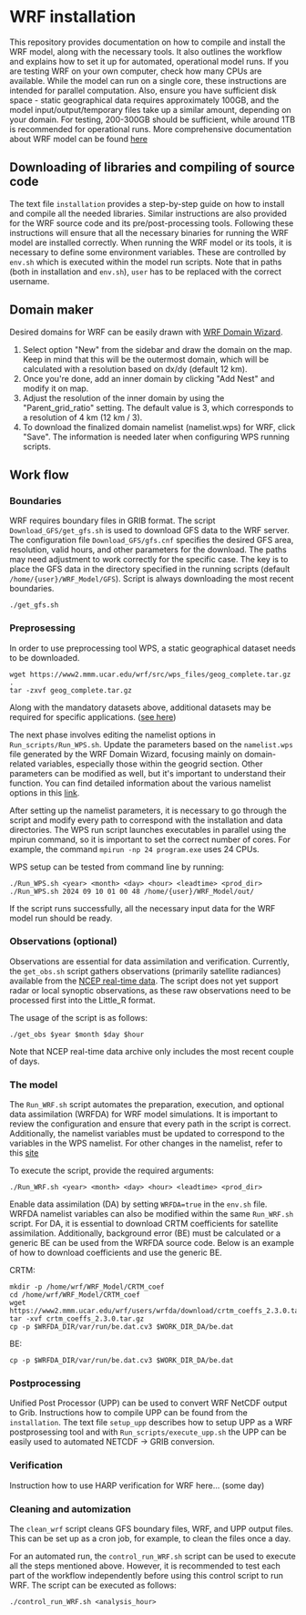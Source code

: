 # WRF installation 
This repository provides documentation on how to compile and install the WRF model, along with the necessary tools. It also outlines the workflow and explains how to set it up for automated, operational model runs. If you are testing WRF on your own computer, check how many CPUs are available. While the model can run on a single core, these instructions are intended for parallel computation. Also, ensure you have sufficient disk space - static geographical data requires approximately 100GB, and the model input/output/temporary files take up a similar amount, depending on your domain. For testing, 200-300GB should be sufficient, while around 1TB is recommended for operational runs. More comprehensive documentation about WRF model can be found [here](https://www2.mmm.ucar.edu/wrf/users/wrf_users_guide/build/html/index.html) 

## Downloading of libraries and compiling of source code
The text file `installation` provides a step-by-step guide on how to install and compile all the needed libraries. Similar instructions are also provided for the WRF source code and its pre/post-processing tools. Following these instructions will ensure that all the necessary binaries for running the WRF model are installed correctly. When running the WRF model or its tools, it is necessary to define some environment variables. These are controlled by `env.sh` which is executed within the model run scripts. Note that in paths (both in installation and `env.sh`), `user` has to be replaced with the correct username. 

## Domain maker
Desired domains for WRF can be easily drawn with [WRF Domain Wizard](https://wrfdomainwizard.net/).

1. Select option "New" from the sidebar and draw the domain on the map. Keep in mind that this will be the outermost domain, which will be calculated with a resolution based on dx/dy (default 12 km).
2. Once you're done, add an inner domain by clicking "Add Nest" and modify it on map.
3. Adjust the resolution of the inner domain by using the "Parent_grid_ratio" setting. The default value is 3, which corresponds to a resolution of 4 km (12 km / 3).
4. To download the finalized domain namelist (namelist.wps) for WRF, click "Save". The information is needed later when configuring WPS running scripts.

## Work flow

### Boundaries
WRF requires boundary files in GRIB format. The script `Download_GFS/get_gfs.sh` is used to download GFS data to the WRF server. The configuration file `Download_GFS/gfs.cnf` specifies the desired GFS area, resolution, valid hours, and other parameters for the download. The paths may need adjustment to work correctly for the specific case. The key is to place the GFS data in the directory specified in the running scripts (default `/home/{user}/WRF_Model/GFS`). Script is always downloading the most recent boundaries.

```
./get_gfs.sh
```

### Preprosessing
In order to use preprocessing tool WPS, a static geographical dataset needs to be downloaded. 
```
wget https://www2.mmm.ucar.edu/wrf/src/wps_files/geog_complete.tar.gz .
tar -zxvf geog_complete.tar.gz
```
Along with the mandatory datasets above, additional datasets may be required for specific applications. ([see here](https://www2.mmm.ucar.edu/wrf/users/download/get_sources_wps_geog.html#specific))

The next phase involves editing the namelist options in `Run_scripts/Run_WPS.sh`. Update the parameters based on the `namelist.wps` file generated by the WRF Domain Wizard, focusing mainly on domain-related variables, especially those within the geogrid section. Other parameters can be modified as well, but it's important to understand their function. You can find detailed information about the various namelist options in this [link](https://www2.mmm.ucar.edu/wrf/users/wrf_users_guide/build/html/wps.html#wps-namelist-variables).

After setting up the namelist parameters, it is necessary to go through the script and modify every path to correspond with the installation and data directories. The WPS run script launches executables in parallel using the mpirun command, so it is important to set the correct number of cores. For example, the command `mpirun -np 24 program.exe` uses 24 CPUs.

WPS setup can be tested from command line by running:
```
./Run_WPS.sh <year> <month> <day> <hour> <leadtime> <prod_dir>
./Run_WPS.sh 2024 09 10 01 00 48 /home/{user}/WRF_Model/out/ 
```
If the script runs successfully, all the necessary input data for the WRF model run should be ready.

### Observations (optional)
Observations are essential for data assimilation and verification. Currently, the `get_obs.sh` script gathers observations (primarily satellite radiances) available from the [NCEP real-time data](https://nomads.ncep.noaa.gov/pub/data/nccf/com/obsproc/prod/). The script does not yet support radar or local synoptic observations, as these raw observations need to be processed first into the Little_R format. 

The usage of the script is as follows:
```
./get_obs $year $month $day $hour
```
Note that NCEP real-time data archive only includes the most recent couple of days.

### The model
The `Run_WRF.sh` script automates the preparation, execution, and optional data assimilation (WRFDA) for WRF model simulations. It is important to review the configuration and ensure that every path in the script is correct. Additionally, the namelist variables must be updated to correspond to the variables in the WPS namelist. For other changes in the namelist, refer to this [site](https://www2.mmm.ucar.edu/wrf/users/wrf_users_guide/build/html/namelist_variables.html)

To execute the script, provide the required arguments:
```
./Run_WRF.sh <year> <month> <day> <hour> <leadtime> <prod_dir>
```
Enable data assimilation (DA) by setting `WRFDA=true` in the `env.sh` file. WRFDA namelist variables can also be modified within the same `Run_WRF.sh` script. For DA, it is essential to download CRTM coefficients for satellite assimilation. Additionally, background error (BE) must be calculated or a generic BE can be used from the WRFDA source code. Below is an example of how to download coefficients and use the generic BE.

CRTM:
```
mkdir -p /home/wrf/WRF_Model/CRTM_coef
cd /home/wrf/WRF_Model/CRTM_coef
wget https://www2.mmm.ucar.edu/wrf/users/wrfda/download/crtm_coeffs_2.3.0.tar.gz 
tar -xvf crtm_coeffs_2.3.0.tar.gz
cp -p $WRFDA_DIR/var/run/be.dat.cv3 $WORK_DIR_DA/be.dat
```
BE:
```
cp -p $WRFDA_DIR/var/run/be.dat.cv3 $WORK_DIR_DA/be.dat
```

### Postprocessing
Unified Post Processor (UPP) can be used to convert WRF NetCDF output to Grib. Instructions how to compile UPP can be found from the `installation`. The text file `setup_upp` describes how to setup UPP as a WRF postprosessing tool and with `Run_scripts/execute_upp.sh` the UPP can be easily used to automated NETCDF -> GRIB conversion. 

### Verification
Instruction how to use HARP verification for WRF here... (some day)

### Cleaning and automization
The `clean_wrf` script cleans GFS boundary files, WRF, and UPP output files. This can be set up as a cron job, for example, to clean the files once a day.

For an automated run, the `control_run_WRF.sh` script can be used to execute all the steps mentioned above. However, it is recommended to test each part of the workflow independently before using this control script to run WRF. The script can be executed as follows:
```
./control_run_WRF.sh <analysis_hour>
```

